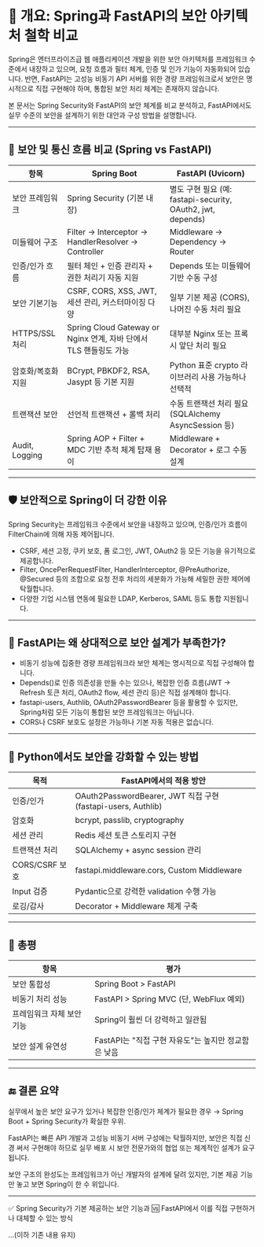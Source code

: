 # 📘 개요: Spring과 FastAPI의 보안 아키텍처 철학 비교

Spring은 엔터프라이즈급 웹 애플리케이션 개발을 위한 보안 아키텍처를 프레임워크 수준에서 내장하고 있으며, 요청 흐름과 필터 체계, 인증 및 인가 기능이 자동화되어 있습니다. 반면, FastAPI는 고성능 비동기 API 서버를 위한 경량 프레임워크로서 보안은 명시적으로 직접 구현해야 하며, 통합된 보안 처리 체계는 존재하지 않습니다.

본 문서는 Spring Security와 FastAPI의 보안 체계를 비교 분석하고, FastAPI에서도 실무 수준의 보안을 설계하기 위한 대안과 구성 방법을 설명합니다.

---

## 🔐 보안 및 통신 흐름 비교 (Spring vs FastAPI)

| 항목               | Spring Boot                                                       | FastAPI (Uvicorn)                                           |
| ------------------ | ----------------------------------------------------------------- | ----------------------------------------------------------- |
| 보안 프레임워크    | Spring Security (기본 내장)                                       | 별도 구현 필요 (예: fastapi-security, OAuth2, jwt, depends) |
| 미들웨어 구조      | Filter → Interceptor → HandlerResolver → Controller               | Middleware → Dependency → Router                            |
| 인증/인가 흐름     | 필터 체인 + 인증 관리자 + 권한 처리기 자동 지원                   | Depends 또는 미들웨어 기반 수동 구성                        |
| 보안 기본기능      | CSRF, CORS, XSS, JWT, 세션 관리, 커스터마이징 다양                | 일부 기본 제공 (CORS), 나머진 수동 처리 필요                |
| HTTPS/SSL 처리     | Spring Cloud Gateway or Nginx 연계, 자바 단에서 TLS 핸들링도 가능 | 대부분 Nginx 또는 프록시 앞단 처리 필요                     |
| 암호화/복호화 지원 | BCrypt, PBKDF2, RSA, Jasypt 등 기본 지원                          | Python 표준 crypto 라이브러리 사용 가능하나 선택적          |
| 트랜잭션 보안      | 선언적 트랜잭션 + 롤백 처리                                       | 수동 트랜잭션 처리 필요 (SQLAlchemy AsyncSession 등)        |
| Audit, Logging     | Spring AOP + Filter + MDC 기반 추적 체계 탑재 용이                | Middleware + Decorator + 로그 수동 설계                     |

---

## 🛡️ 보안적으로 Spring이 더 강한 이유

Spring Security는 프레임워크 수준에서 보안을 내장하고 있으며, 인증/인가 흐름이 FilterChain에 의해 자동 제어됩니다.

- CSRF, 세션 고정, 쿠키 보호, 폼 로그인, JWT, OAuth2 등 모든 기능을 유기적으로 제공합니다.
- Filter, OncePerRequestFilter, HandlerInterceptor, @PreAuthorize, @Secured 등의 조합으로 요청 전후 처리의 세분화가 가능해 세밀한 권한 제어에 탁월합니다.
- 다양한 기업 시스템 연동에 필요한 LDAP, Kerberos, SAML 등도 통합 지원됩니다.

---

## 🧬 FastAPI는 왜 상대적으로 보안 설계가 부족한가?

- 비동기 성능에 집중한 경량 프레임워크라 보안 체계는 명시적으로 직접 구성해야 합니다.
- Depends()로 인증 의존성을 만들 수는 있으나, 복잡한 인증 흐름(JWT → Refresh 토큰 처리, OAuth2 flow, 세션 관리 등)은 직접 설계해야 합니다.
- fastapi-users, Authlib, OAuth2PasswordBearer 등을 활용할 수 있지만, Spring처럼 모든 기능이 통합된 보안 프레임워크는 아닙니다.
- CORS나 CSRF 보호도 설정은 가능하나 기본 자동 적용은 없습니다.

---

## 🔧 Python에서도 보안을 강화할 수 있는 방법

| 목적           | FastAPI에서의 적용 방안                                      |
| -------------- | ------------------------------------------------------------ |
| 인증/인가      | OAuth2PasswordBearer, JWT 직접 구현 (fastapi-users, Authlib) |
| 암호화         | bcrypt, passlib, cryptography                                |
| 세션 관리      | Redis 세션 토큰 스토리지 구현                                |
| 트랜잭션 처리  | SQLAlchemy + async session 관리                              |
| CORS/CSRF 보호 | fastapi.middleware.cors, Custom Middleware                   |
| Input 검증     | Pydantic으로 강력한 validation 수행 가능                     |
| 로깅/감사      | Decorator + Middleware 체계 구축                             |

---

## 🧠 총평

| 항목                      | 평가                                                |
| ------------------------- | --------------------------------------------------- |
| 보안 통합성               | Spring Boot > FastAPI                               |
| 비동기 처리 성능          | FastAPI > Spring MVC (단, WebFlux 예외)             |
| 프레임워크 자체 보안 기능 | Spring이 훨씬 더 강력하고 일관됨                    |
| 보안 설계 유연성          | FastAPI는 "직접 구현 자유도"는 높지만 정교함은 낮음 |

---

## 🔚 결론 요약

실무에서 높은 보안 요구가 있거나 복잡한 인증/인가 체계가 필요한 경우 → Spring Boot + Spring Security가 확실한 우위.

FastAPI는 빠른 API 개발과 고성능 비동기 서버 구성에는 탁월하지만, 보안은 직접 신경 써서 구현해야 하므로 실무 배포 시 보안 전문가와의 협업 또는 체계적인 설계가 요구됩니다.

보안 구조의 완성도는 프레임워크가 아닌 개발자의 설계에 달려 있지만, 기본 제공 기능만 놓고 보면 Spring이 한 수 위입니다.

---

✅ Spring Security가 기본 제공하는 보안 기능과
🆚 FastAPI에서 이를 직접 구현하거나 대체할 수 있는 방식

...(이하 기존 내용 유지)
